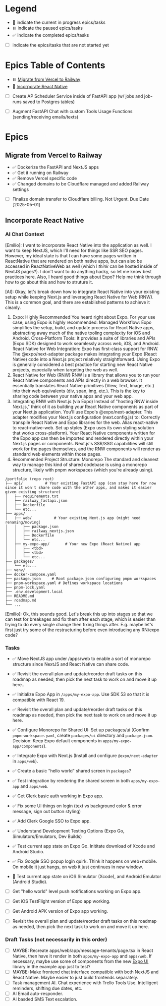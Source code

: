 # Legend
* 🚧 indicate the current in progress epics/tasks
* ⏸️ indicate the paused epics/tasks
* ✅ indicate the completed epics/tasks
* [ ] indicate the epics/tasks that are not started yet

# Epics Table of Contents
* ⏸️ [Migrate from Vercel to Railway](roadmap.md#migrate-from-vercel-to-railway)
* 🚧 [Incorporate React Native](roadmap.md#incorporate-react-native)
* [ ] Create AP Scheduler Service inside of FastAPI app (w/ jobs and job-runs saved to Postgres tables)
* [ ] Augment FastAPI Chat with custom Tools Usage Functions (sending/receiving emails/texts)


# Epics
## Migrate from Vercel to Railway

* ✅ Dockerize the FastAPI and NextJS apps
* ✅ Get it running on Railway
* ✅ Remove Vercel specific code
* ✅ Changed domains to be Cloudflare managed and added Railway settings
* [ ] Finalize domain transfer to Cloudflare billing. Not Urgent. Due Date [2025-05-01]

## Incorporate React Native

### AI Chat Context
[Emilio]: I want to incorporate React Native into the application as well. I want to keep NextJS, which I'll need for things like SSR SEO pages. However, my ideal state is that I can have some pages written in ReactNative that are rendered on both native apps, but can also be accessed in ReactNativeWeb as well (which I *think* can be hosted inside of NextJS pages?). I don't want to do anything hacky, so let me know best practices here. Also, I heard good things about Expo? Help me think through how to go about this and how to struture it. 

[AI]: Okay, let's break down how to integrate React Native into your existing setup while keeping Next.js and leveraging React Native for Web (RNW). This is a common goal, and there are established patterns to achieve it cleanly.
1. Expo: Highly Recommended
You heard right about Expo. For your use case, using Expo is highly recommended:
Managed Workflow: Expo simplifies the setup, build, and update process for React Native apps, abstracting away much of the native tooling complexity for iOS and Android.
Cross-Platform Tools: It provides a suite of libraries and APIs (Expo SDK) designed to work seamlessly across web, iOS, and Android.
React Native for Web Integration: Expo has first-class support for RNW. The @expo/next-adapter package makes integrating your Expo (React Native) code into a Next.js project relatively straightforward.
Using Expo is generally considered a best practice for starting new React Native projects, especially when targeting the web as well.
2. React Native for Web (RNW)
RNW is a library that allows you to run your React Native components and APIs directly in a web browser. It essentially translates React Native primitives (View, Text, Image, etc.) into their web equivalents (div, span, img, etc.). This is the key to sharing code between your native apps and your web app.
3. Integrating RNW with Next.js (via Expo)
Instead of "hosting RNW inside Next.js," think of it as building your React Native components as part of your Next.js application.
You'll use Expo's @expo/next-adapter. This adapter modifies your Next.js configuration (next.config.js) to:
Correctly transpile React Native and Expo libraries for the web.
Alias react-native to react-native-web.
Set up styles (Expo uses its own styling solution that works cross-platform).
Your React Native components written for the Expo app can then be imported and rendered directly within your Next.js pages or components. Next.js's SSR/SSG capabilities will still work for the pages themselves, and the RNW components will render as standard web elements within those pages.
4. Recommended Project Structure: Monorepo
The standard and cleanest way to manage this kind of shared codebase is using a monorepo structure, likely with pnpm workspaces (which you're already using).

```text 
/portfolio (repo root)
├── api/          # Your existing FastAPI app (can stay here for now since it won't share code with the other apps, and makes it easier given existing structure)
│   ├── requirements.txt
│   ├── railway_fastapi.json
│   ├── Dockerfile
│   └── etc...
├── apps/
│   ├── web/          # Your existing Next.js app (might need renaming/moving)
│   │   ├── package.json
│   │   ├── railway_nextjs.json
│   │   ├── Dockerfile
│   │   └── etc...
│   ├── my-expo-app/       # Your new Expo (React Native) app
│   │   ├── <tbd>
│   │   ├── <tbd>
│   │   └── etc...
├── packages/
│   └── etc...
├── venv/
├── docker-compose.yaml
├── package.json     # Root package.json configuring pnpm workspaces
├── pnpm-workspace.yaml # Defines workspace locations
├── pnpm-lock.yaml 
├── .env.development.local
├── README.md
├── roadmap.md
└── ...
```

[Emilio]: Ok, this sounds good. Let's break this up into stages so that we can test for breakages and fix them after each stage, which is easier than trying to do every single change then fixing things after. E.g. maybe let's first just try some of the restructuring before even introducing any RN/expo code?

### Tasks
* ✅ Move NextJS app under /apps/web to enable a sort of monorepo structure since NextJS and React Native can share code.  
* ✅ Revisit the overall plan and update/reorder draft tasks on this roadmap as needed, then pick the next task to work on and move it up here.. 
* ✅ Initialize Expo App in `/apps/my-expo-app`. Use SDK 53 so that it is compatible with React 19. 
* ✅ Revisit the overall plan and update/reorder draft tasks on this roadmap as needed, then pick the next task to work on and move it up here.
* ✅ Configure Monorepo for Shared UI: Set up packages/ui (Confirm `pnpm-workspace.yaml`, create `packages/ui` directory and `package.json`. Decision: Keep Expo default components in `apps/my-expo-app/components`).
* ✅ Integrate Expo with Next.js (Install and configure `@expo/next-adapter` in `apps/web`). 

* ✅ Create a basic "hello world" shared screen in `packages`? 
* ✅ Test integration by rendering the shared screen in both `apps/my-expo-app` and `apps/web`.
* ✅ Get Clerk basic auth working in Expo app.
* ✅ Fix some UI things on login (text vs background color & error message, sign out button styling)
* ✅ Add Clerk Google SSO to Expo app.
* ✅ Understand Development Testing Options (Expo Go, Simulators/Emulators, Dev Builds)
* ✅ Test current app state on Expo Go. Inititate download of Xcode and Android Studio.
* ✅ Fix Google SSO popup login quirk. Think it happens on web+mobile. On mobile it just hangs, on web it just continues in new window.
* 🚧 Test current app state on iOS Simulator (Xcode), and Android Emulator (Android Studio).
* [ ] Get "hello world" level push notifications working on Expo app.
* [ ] Get iOS TestFlight version of Expo app working.
* [ ] Get Android APK version of Expo app working.
* [ ] Revisit the overall plan and update/reorder draft tasks on this roadmap as needed, then pick the next task to work on and move it up here.


### Draft Tasks (not necessarily in this order)
* [ ] MAYBE: Recreate apps/web/app/message-tenants/page.tsx in React Native, then have it render in both `apps/my-expo-app` and `apps/web`. If necessary, maybe use some of components from the new [Expo UI](https://docs.expo.dev/versions/v53.0.0/sdk/ui/) library in the example app just to test? 
* [ ] MAYBE: Make frontend chat interface compatible with both NextJS and React Native. Maybe easier to just build frontends separately.
* [ ] Task management AI. Chat experience with Trello Tools Use. Intelligent reminders, shifting due dates, etc.
* [ ] AI Email auto-responder.
* [ ] AI basded SMS Text escalation.
